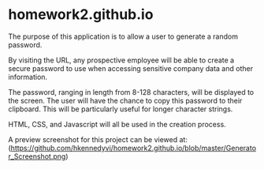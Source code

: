 # homework2.github.io

The purpose of this application is to allow a user to generate a random password. 

By visiting the URL, any prospective employee will be able to create a secure password to use when accessing sensitive company data and other information. 

The password, ranging in length from 8-128 characters, will be displayed to the screen. The user will have the chance to copy this password to their clipboard. This will be particularly useful for longer character strings. 

HTML, CSS, and Javascript will all be used in the creation process.

A preview screenshot for this project can be viewed at: (https://github.com/hkennedyvi/homework2.github.io/blob/master/Generator_Screenshot.png)
